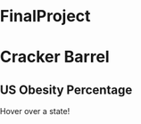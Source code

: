 # FinalProject
# Cracker Barrel 

<html>
<head>
<meta charset="utf-8" />
<title>Display a map</title>
<meta name="viewport" content="initial-scale=1,maximum-scale=1,user-scalable=no" />
<script src="https://api.mapbox.com/mapbox-gl-js/v1.11.1/mapbox-gl.js"></script>
<link href="https://api.mapbox.com/mapbox-gl-js/v1.11.1/mapbox-gl.css" rel="stylesheet" />
<style>
body {
  margin: 0;
  padding: 0;
}

h2,
h3 {
  margin: 10px;
  font-size: 1.2em;
}

h3 {
  font-size: 1em;
}

p {
  font-size: 0.85em;
  margin: 10px;
  text-align: left;
}

/**
* Create a position for the map
* on the page */
#map {
  position: absolute;
  top: 0;
  bottom: 0;
  width: 100%;
}

/**
* Set rules for how the map overlays
* (information box and legend) will be displayed
* on the page. */
.map-overlay {
  position: absolute;
  bottom: 0;
  right: 0;
  background: rgba(255, 255, 255, 0.8);
  margin-right: 20px;
  font-family: Arial, sans-serif;
  overflow: auto;
  border-radius: 3px;
}

#features {
  top: 0;
  height: 130px;
  margin-top: 20px;
  width: 250px;
}

#legend {
  padding: 10px;
  box-shadow: 0 1px 2px rgba(0, 0, 0, 0.1);
  line-height: 18px;
  height: 140px;
  margin-bottom: 40px;
  width: 90px;
}

.legend-key {
  display: inline-block;
  border-radius: 20%;
  width: 10px;
  height: 10px;
  margin-right: 5px;
}
</style>
</head>
<body>
<div id='map'></div>
<div class='map-overlay' id='features'><h2>US Obesity Percentage</h2><div id='pd'><p>Hover over a state!</p></div></div>
<div class='map-overlay' id='legend'></div>
<script>
mapboxgl.accessToken = 'pk.eyJ1IjoiZHNjaGVyemVyIiwiYSI6ImNraGM1aXZ2dDAzbHAycm13OGRtaGNkMnQifQ.w7vqORDwgAWo-Xd0xRA7LQ';
var map = new mapboxgl.Map({
	container: 'map', // container id
	style: 'mapbox://styles/dscherzer/cki3r2b6a6ww119pjhmqdif5u', 
});
map.on('load', function() {
  // the rest of the code will go in here
});
var layers = ['0-23%', '23%-25%', '25%-28%', '28%-31%', '31%-34%', '34%-37%', '37%-39%'];
var colors = ['#06B231', '#78ED64', '#E4FC83', '#F4E91A', '#F3CB2B', '#F1641E', '#F41F1F'];
for (i = 0; i < layers.length; i++) {
  var layer = layers[i];
  var color = colors[i];
  var item = document.createElement('div');
  var key = document.createElement('span');
  key.className = 'legend-key';
  key.style.backgroundColor = color;

  var value = document.createElement('span');
  value.innerHTML = layer;
  item.appendChild(key);
  item.appendChild(value);
  legend.appendChild(item);
}
map.on('mousemove', function(e) {
  var states = map.queryRenderedFeatures(e.point, {
    layers: ['ObesityData']
  });

	if (states.length > 0) {
		document.getElementById('pd').innerHTML = '<h3><strong>' + states[0].properties.name + '</strong></h3><p><strong><em>' + states[0].properties.obesity + '</strong> percent of this state is obese and there are '
						+'<strong>' + states[0].properties.Store_Count + '</strong> Cracker Barrels in this state. </em></p>' ;
  } else {
		document.getElementById('pd').innerHTML = '<p>Hover over a state!</p>';
  }
});
map.getCanvas().style.cursor = 'default';
map.fitBounds([[-133.2421875, 16.972741], [-47.63671875, 52.696361]]);
</script>

</body>
</html>

